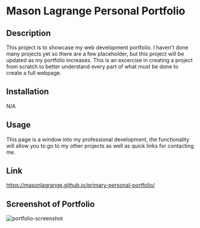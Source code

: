# Mason Lagrange Personal Portfolio

## Description 
 
This project is to showcase my web development portfolio. I haven't done many projects yet so there are a few placeholder, but this project will be updated as my portfolio increases. This is an excercise in creating a project from scratch to better understand every part of what must be done to create a full webpage.
 
## Installation

 N/A

## Usage

This page is a window into my professional development, the functionality will allow you to go to my other projects as well as quick links for contacting me.

## Link

https://masonlagrange.github.io/primary-personal-portfolio/

## Screenshot of Portfolio
![portfolio-screenshot](https://user-images.githubusercontent.com/119389197/210922807-471125e6-b15f-4bd8-9c48-baaf54ba4d62.png)
